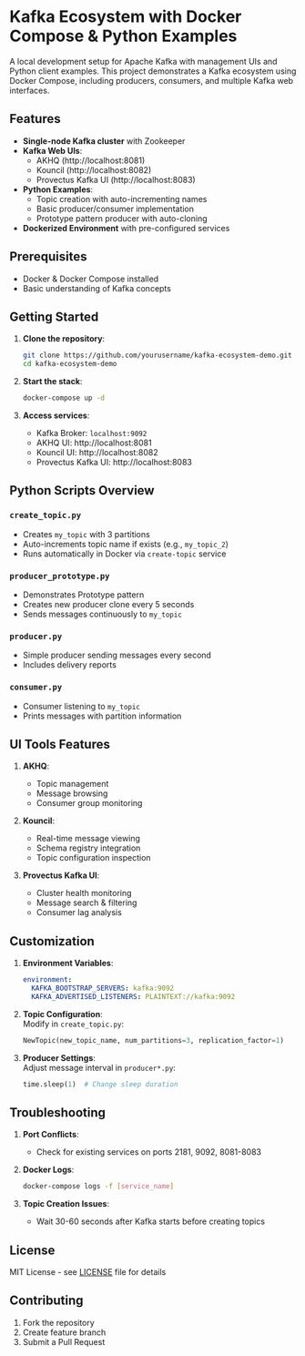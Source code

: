 # Kafka Ecosystem with Docker Compose & Python Examples

A local development setup for Apache Kafka with management UIs and Python client examples. This project demonstrates a Kafka ecosystem using Docker Compose, including producers, consumers, and multiple Kafka web interfaces.

## Features

- **Single-node Kafka cluster** with Zookeeper  
- **Kafka Web UIs**:  
  - AKHQ (http://localhost:8081)  
  - Kouncil (http://localhost:8082)  
  - Provectus Kafka UI (http://localhost:8083)  
- **Python Examples**:  
  - Topic creation with auto-incrementing names  
  - Basic producer/consumer implementation  
  - Prototype pattern producer with auto-cloning  
- **Dockerized Environment** with pre-configured services  

## Prerequisites

- Docker & Docker Compose installed  
- Basic understanding of Kafka concepts  

## Getting Started

1. **Clone the repository**:  
   ```bash  
   git clone https://github.com/yourusername/kafka-ecosystem-demo.git  
   cd kafka-ecosystem-demo  
   ```  

2. **Start the stack**:  
   ```bash  
   docker-compose up -d  
   ```  

3. **Access services**:  
   - Kafka Broker: `localhost:9092`  
   - AKHQ UI: http://localhost:8081  
   - Kouncil UI: http://localhost:8082  
   - Provectus Kafka UI: http://localhost:8083  

## Python Scripts Overview

### `create_topic.py`  
- Creates `my_topic` with 3 partitions  
- Auto-increments topic name if exists (e.g., `my_topic_2`)  
- Runs automatically in Docker via `create-topic` service  

### `producer_prototype.py`  
- Demonstrates Prototype pattern  
- Creates new producer clone every 5 seconds  
- Sends messages continuously to `my_topic`  

### `producer.py`  
- Simple producer sending messages every second  
- Includes delivery reports  

### `consumer.py`  
- Consumer listening to `my_topic`  
- Prints messages with partition information  

## UI Tools Features

1. **AKHQ**:  
   - Topic management  
   - Message browsing  
   - Consumer group monitoring  

2. **Kouncil**:  
   - Real-time message viewing  
   - Schema registry integration  
   - Topic configuration inspection  

3. **Provectus Kafka UI**:  
   - Cluster health monitoring  
   - Message search & filtering  
   - Consumer lag analysis  

## Customization

1. **Environment Variables**:  
   ```yaml  
   environment:  
     KAFKA_BOOTSTRAP_SERVERS: kafka:9092  
     KAFKA_ADVERTISED_LISTENERS: PLAINTEXT://kafka:9092  
   ```  

2. **Topic Configuration**:  
   Modify in `create_topic.py`:  
   ```python  
   NewTopic(new_topic_name, num_partitions=3, replication_factor=1)  
   ```  

3. **Producer Settings**:  
   Adjust message interval in `producer*.py`:  
   ```python  
   time.sleep(1)  # Change sleep duration  
   ```  

## Troubleshooting

1. **Port Conflicts**:  
   - Check for existing services on ports 2181, 9092, 8081-8083  

2. **Docker Logs**:  
   ```bash  
   docker-compose logs -f [service_name]  
   ```  

3. **Topic Creation Issues**:  
   - Wait 30-60 seconds after Kafka starts before creating topics  

## License

MIT License - see [LICENSE](LICENSE) file for details  

## Contributing

1. Fork the repository  
2. Create feature branch  
3. Submit a Pull Request  

